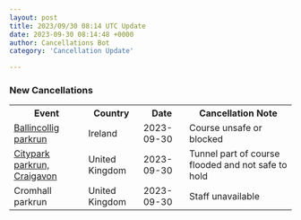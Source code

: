 ```yaml
---
layout: post
title: 2023/09/30 08:14 UTC Update
date: 2023-09-30 08:14:48 +0000
author: Cancellations Bot
category: 'Cancellation Update'

---
```


<h3>New Cancellations</h3>
<div class='hscrollable'>
<table style='width: 100%'>
    <tr>
        <th>Event</th>
        <th>Country</th>
        <th>Date</th>
        <th>Cancellation Note</th>
    </tr>
    <tr>
        <td><a href="https://www.parkrun.ie/ballincollig">Ballincollig parkrun</a></td>
        <td>Ireland</td>
        <td>2023-09-30</td>
        <td>Course unsafe or blocked</td>
    </tr>
    <tr>
        <td><a href="https://www.parkrun.org.uk/citypark">Citypark parkrun, Craigavon</a></td>
        <td>United Kingdom</td>
        <td>2023-09-30</td>
        <td>Tunnel part of course flooded and not safe to hold</td>
    </tr>
    <tr>
        <td>Cromhall parkrun</td>
        <td>United Kingdom</td>
        <td>2023-09-30</td>
        <td>Staff unavailable</td>
    </tr>
</table>
</div>
